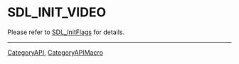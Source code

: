 # SDL_INIT_VIDEO

Please refer to [SDL_InitFlags](SDL_InitFlags) for details.

----
[CategoryAPI](CategoryAPI), [CategoryAPIMacro](CategoryAPIMacro)

